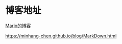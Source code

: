 # 博客地址

[Mario的博客](https://minhang-chen.github.io/blog/MarkDown.html)

https://minhang-chen.github.io/blog/MarkDown.html